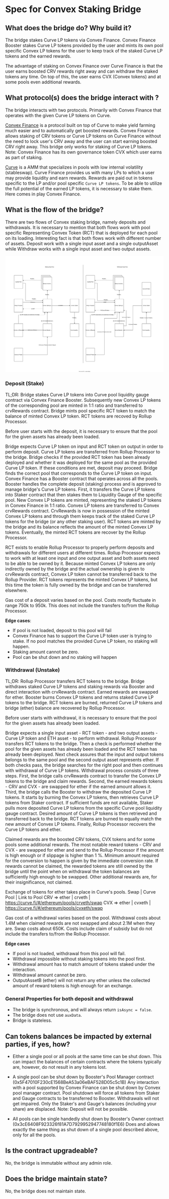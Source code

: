 # Spec for Convex Staking Bridge

## What does the bridge do? Why build it?

The bridge stakes Curve LP tokens via Convex Finance. Convex Finance Booster stakes Curve LP tokens provided by the user and mints its own pool specific Convex LP tokens for the user to keep track of the staked Curve LP tokens and the earned rewards.

The advantage of staking on Convex Finance over Curve Finance is that the user earns boosted CRV rewards right away and can withdraw the staked tokens any time. On top of this, the user earns CVX (Convex tokens) and at some pools even additional rewards.

## What protocol(s) does the bridge interact with ?

The bridge interacts with two protocols. Primarily with Convex Finance that operates with the given Curve LP tokens on Curve.

[Convex Finance](https://www.convexfinance.com/) is a protocol built on top of Curve to make yield farming much easier and to automatically get boosted rewards. Convex Finance allows staking of CRV tokens or Curve LP tokens on Curve Finance without the need to lock user's CRV away and the user can start earning boosted CRV right away. This bridge only works for staking of Curve LP tokens.
Note: Convex Finance has its own governance token CVX which user earns as part of staking.

[Curve](https://curve.fi/) is a AMM that specializes in pools with low internal volatility (stableswap). Curve Finance provides us with many LPs to which a user may provide liquidity and earn rewards. Rewards are paid out in tokens specific to the LP and/or pool specific `Curve LP tokens`. To be able to utilize the full potential of the earned LP tokens, it is necessary to stake them. Here comes in play Convex Finance.

## What is the flow of the bridge?

There are two flows of Convex staking bridge, namely deposits and withdrawals. It is necessary to mention that both flows work with pool specific Representing Convex Token (RCT) that is deployed for each pool on its loading.
Interesting fact is that both flows work with different number of assets. Deposit work with a single input asset and a single outputAsset while Withdraw works with a single input asset and two output assets.

![Asset flow diagram](./ConvexStakingBridge.svg)

### Deposit (Stake)

TL;DR: Bridge stakes Curve LP tokens into Curve pool liquidity gauge contract via Convex Finance Booster. Subsequently new Convex LP tokens of the corresponding pool are minted in 1:1 ratio and transferred to crvRewards contract. Bridge mints pool specific RCT token to match the balance of minted Convex LP token. RCT tokens are recoved by Rollup Processor.

Before user starts with the deposit, it is necessary to ensure that the pool for the given assets has already been loaded.

Bridge expects Curve LP token on input and RCT token on output in order to perform deposit. Curve LP tokens are transferred from Rollup Processor to the bridge. Bridge checks if the provided RCT token has been already deployed and whether it was deployed for the same pool as the provided Curve LP token. If these conditions are met, deposit may proceed. Bridge finds the correct pool that corresponds to the Curve LP token on input. Convex Finance has a Booster contract that operates across all the pools. Booster handles the complete deposit (staking) process and is approved to manage bridge's Curve LP tokens. First, it transfers the Curve LP tokens into Staker contract that then stakes them to Liquidity Gauge of the specific pool. New Convex LP tokens are minted, representing the staked LP tokens in Convex Finance in 1:1 ratio. Convex LP tokens are transferred to Convex crvRewards contract. CrvRewards is now in possession of the minted Convex LP tokens and through them keeps track of the staked Curve LP tokens for the bridge (or any other staking user). RCT tokens are minted by the bridge and its balance reflects the amount of the minted Convex LP tokens. Eventually, the minted RCT tokens are recover by the Rollup Processor.

RCT exists to enable Rollup Processor to properly perform deposits and withdrawals for different users at different times. Rollup Processor expects to work with at least one input and one output asset and both assets need to be able to be owned by it. Because minted Convex LP tokens are only indirectly owned by the bridge and the actual ownership is given to crvRewards contract, Convex LP token cannot be transferred back to the Rollup Provider. RCT tokens represents the minted Convex LP tokens, but this time the token is fully owned by the bridge and can be transferred elsewhere.

Gas cost of a deposit varies based on the pool. Costs mostly fluctuate in range 750k to 950k. This does not include the transfers to/from the Rollup Processor.

**Edge cases**:

- If pool is not loaded, deposit to this pool will fail
- Convex Finance has to support the Curve LP token user is trying to stake. If no pool matches the provided Curve LP token, no staking will happen.
- Staking amount cannot be zero.
- Pool can be shut down and no staking will happen

### Withdrawal (Unstake)

TL;DR: Rollup Processor transfers RCT tokens to the bridge. Bridge withdraws staked Curve LP tokens and staking rewards via Booster and direct interaction with crvRewards contract. Earned rewards are swapped for ether. Booster burns Convex LP tokens and returns staked Curve LP tokens to the bridge. RCT tokens are burned, returned Curve LP tokens and bridge (ether) balance are recovered by Rollup Processor.

Before user starts with withdrawal, it is necessary to ensure that the pool for the given assets has already been loaded.

Bridge expects a single input asset - RCT token - and two output assets - Curve LP token and ETH asset - to perform withdrawal. Rollup Processor transfers RCT tokens to the bridge. Then a check is performed whether the pool for the given assets has already been loaded and the RCT token has already been deployed. Next check assures that the input and output tokens belongs to the same pool and the second output asset represents ether. If both checks pass, the bridge searches for the right pool and then continues with withdrawal of Curve LP tokens. Withdrawal process consists of three steps. First, the bridge calls crvRewards contract to transfer the Convex LP tokens to the bridge and claim rewards. Second, the earned rewards tokens - CRV and CVX - are swapped for ether if the earned amount allows it. Third, the bridge calls the Booster to withdraw the deposited Curve LP tokens. It starts by burning the Convex LP tokens, then retrieves Curve LP tokens from Staker contract. If sufficient funds are not available, Staker pulls more deposited Curve LP tokens from the specific Curve pool liquidity gauge contract. Desired amount of Curve LP tokens is then retrieved and transferred back to the bridge. RCT tokens are burned to equally match the new amount of Convex LP tokens. Finally, Rollup Processor recovers the Curve LP tokens and ether.

Claimed rewards are the boosted CRV tokens, CVX tokens and for some pools some additional rewards. The most notable reward tokens - CRV and CVX - are swapped for ether and send to the Rollup Processor if the amount is high enough or if slippage is higher than 1 %. Minimum amount required for the conversion to happen is given by the immediate conversion rate. If rewards cannot be claimed, the rewarded tokens are still owned by the bridge until the point when on withdrawal the token balances are sufficiently high enough to be swapped. Other additional rewards are, for their insignificance, not claimed.

Exchange of tokens for ether takes place in Curve's pools. 
Swap          |  Curve Pool  |  Link to Pool
CRV => ether  |  crveth      |  https://curve.fi/#/ethereum/pools/crveth/swap
CVX => ether  |  cvxeth      |  https://curve.fi/#/ethereum/pools/cvxeth/swap

Gas cost of a withdrawal varies based on the pool. Withdrawal costs about 1.4M when claimed rewards are not swapped and about 2.1M when they are. Swap costs about 650K. Costs include claim of subsidy but do not include the transfers to/from the Rollup Processor.

**Edge cases**

- If pool is not loaded, withdrawal from this pool will fail.
- Withdrawal impossible without staking tokens into the pool first.
- Withdrawal amount has to match amount of tokens staked under the interaction.
- Withdrawal amount cannot be zero.
- OutputAssetB (ether) will not return any ether unless the collected amount of reward tokens is high enough for an exchange. 

### General Properties for both deposit and withdrawal

- The bridge is synchronous, and will always return `isAsync = false`.
- The bridge does not use `auxData`.
- Bridge is stateless.

## Can tokens balances be impacted by external parties, if yes, how?

- Either a single pool or all pools at the same time can be shut down. This can impact the balances of certain contracts where the tokens typically are, however, do not result in any tokens lost.

- A single pool can be shut down by Booster's Pool Manager contract (0x5F47010F230cE1568BeA53a06eBAF528D05c5c1B)
  Any interaction with a pool supported by Convex Finance can be shut down by Convex pool manager contract.
  Pool shutdown will force all tokens from Staker and Gauge contracts to be transferred to Booster. Withdrawals will not get impaired.
  Only the Staker's and Gauge's balances (including your share) are displaced.
  Note: Deposit will not be possible.

- All pools can be single handedly shut down by Booster's Owner contract (0x3cE6408F923326f81A7D7929952947748180f1E6)
  Does and allows exactly the same thing as shut down of a single pool described above, only for all the pools.

## Is the contract upgradeable?

No, the bridge is immutable without any admin role.

## Does the bridge maintain state?

No, the bridge does not maintain state.
